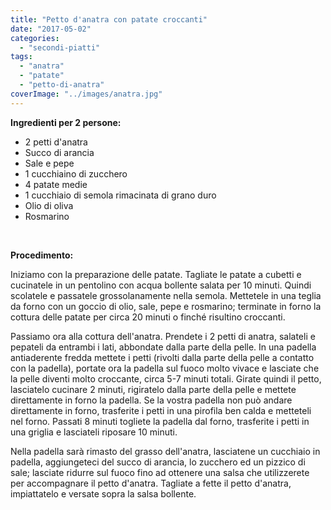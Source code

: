 ```yaml
---
title: "Petto d'anatra con patate croccanti"
date: "2017-05-02"
categories: 
  - "secondi-piatti"
tags: 
  - "anatra"
  - "patate"
  - "petto-di-anatra"
coverImage: "../images/anatra.jpg"
---
```


**Ingredienti per 2 persone:**

- 2 petti d'anatra
- Succo di arancia
- Sale e pepe
- 1 cucchiaino di zucchero
- 4 patate medie
- 1 cucchiaio di semola rimacinata di grano duro
- Olio di oliva
- Rosmarino

 

**Procedimento:**

Iniziamo con la preparazione delle patate. Tagliate le patate a cubetti e cucinatele in un pentolino con acqua bollente salata per 10 minuti. Quindi scolatele e passatele grossolanamente nella semola. Mettetele in una teglia da forno con un goccio di olio, sale, pepe e rosmarino; terminate in forno la cottura delle patate per circa 20 minuti o finché risultino croccanti.

Passiamo ora alla cottura dell'anatra. Prendete i 2 petti di anatra, salateli e pepateli da entrambi i lati, abbondate dalla parte della pelle. In una padella antiaderente fredda mettete i petti (rivolti dalla parte della pelle a contatto con la padella), portate ora la padella sul fuoco molto vivace e lasciate che la pelle diventi molto croccante, circa 5-7 minuti totali. Girate quindi il petto, lasciatelo cucinare 2 minuti, rigiratelo dalla parte della pelle e mettete direttamente in forno la padella. Se la vostra padella non può andare direttamente in forno, trasferite i petti in una pirofila ben calda e metteteli nel forno. Passati 8 minuti togliete la padella dal forno, trasferite i petti in una griglia e lasciateli riposare 10 minuti.

Nella padella sarà rimasto del grasso dell'anatra, lasciatene un cucchiaio in padella, aggiungeteci del succo di arancia, lo zucchero ed un pizzico di sale; lasciate ridurre sul fuoco fino ad ottenere una salsa che utilizzerete per accompagnare il petto d'anatra. Tagliate a fette il petto d'anatra, impiattatelo e versate sopra la salsa bollente.
